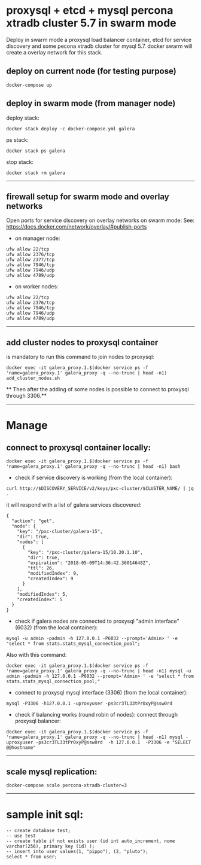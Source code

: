 # proxysql + etcd + mysql percona xtradb cluster 5.7 in swarm mode
Deploy in swarm mode a proxysql load balancer container, etcd for service discovery and some pecona xtradb cluster for mysql 5.7.
docker swarm will create a overlay network for this stack.


## deploy on current node (for testing purpose)

```
docker-compose up
```

## deploy in swarm mode (from manager node)

deploy stack:
```
docker stack deploy -c docker-compose.yml galera
```

ps stack:
```
docker stack ps galera
```

stop stack:
```
docker stack rm galera
```

----

## firewall setup for swarm mode and overlay networks
Open ports for service discovery on overlay networks on swarm mode:
See: https://docs.docker.com/network/overlay/#publish-ports

- on manager node:
```
ufw allow 22/tcp
ufw allow 2376/tcp
ufw allow 2377/tcp
ufw allow 7946/tcp
ufw allow 7946/udp
ufw allow 4789/udp
```

- on worker nodes:
```
ufw allow 22/tcp
ufw allow 2376/tcp
ufw allow 7946/tcp 
ufw allow 7946/udp 
ufw allow 4789/udp 
```

----

## add cluster nodes to proxysql container
is mandatory to run this command to join nodes to proxysql:

```
docker exec -it galera_proxy.1.$(docker service ps -f 'name=galera_proxy.1' galera_proxy -q --no-trunc | head -n1) add_cluster_nodes.sh
```

** Then after the adding of some nodes is possible to connect to proxysql through 3306.**


----

# Manage

## connect to proxysql container locally:
```
docker exec -it galera_proxy.1.$(docker service ps -f 'name=galera_proxy.1' galera_proxy -q --no-trunc | head -n1) bash
```


- check if service discovery is working (from the local container):
```
curl http://$DISCOVERY_SERVICE/v2/keys/pxc-cluster/$CLUSTER_NAME/ | jq .
```

it will respond with a list of galera services discovered:
```
{
  "action": "get",
  "node": {
    "key": "/pxc-cluster/galera-15",
    "dir": true,
    "nodes": [
      {
        "key": "/pxc-cluster/galera-15/10.20.1.10",
        "dir": true,
        "expiration": "2018-05-09T14:36:42.36014648Z",
        "ttl": 26,
        "modifiedIndex": 9,
        "createdIndex": 9
      }
    ],
    "modifiedIndex": 5,
    "createdIndex": 5
  }
}
```


- check if galera nodes are connected to proxysql "admin interface" (6032) (from the local container):
```
mysql -u admin -padmin -h 127.0.0.1 -P6032 --prompt='Admin> ' -e "select * from stats.stats_mysql_connection_pool";
```


Also with this command:

```
docker exec -it galera_proxy.1.$(docker service ps -f 'name=galera_proxy.1' galera_proxy -q --no-trunc | head -n1) mysql -u admin -padmin -h 127.0.0.1 -P6032 --prompt='Admin> ' -e "select * from stats.stats_mysql_connection_pool;"
```



- connect to proxysql mysql interface (3306) (from the local container):

```
mysql -P3306 -h127.0.0.1 -uproxyuser -ps3cr3TL33tPr0xyP@ssw0rd
```

- check if balancing works (round robin of nodes):
connect through proxysql balancer:

```
docker exec -it galera_proxy.1.$(docker service ps -f 'name=galera_proxy.1' galera_proxy -q --no-trunc | head -n1) mysql -uproxyuser -ps3cr3TL33tPr0xyP@ssw0rd  -h 127.0.0.1  -P3306 -e "SELECT @@hostname"
```



---- 

## scale mysql replication:
```
docker-compose scale percona-xtradb-cluster=3
```



----

# sample init sql:
```
-- create database test;
-- use test
-- create table if not exists user (id int auto_increment, nome varchar(256), primary key (id) );
-- insert into user values(1, "pippo"), (2, "pluto");
select * from user;
```

